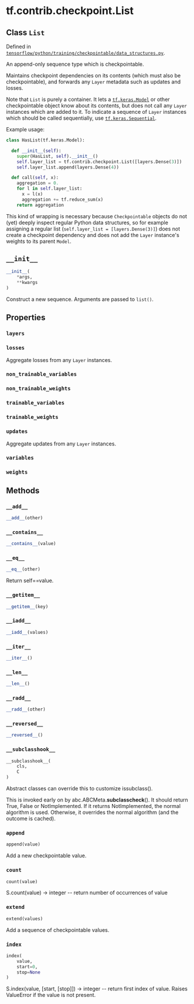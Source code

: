 <div itemscope itemtype="http://developers.google.com/ReferenceObject">
<meta itemprop="name" content="tf.contrib.checkpoint.List" />
<meta itemprop="path" content="Stable" />
<meta itemprop="property" content="layers"/>
<meta itemprop="property" content="losses"/>
<meta itemprop="property" content="non_trainable_variables"/>
<meta itemprop="property" content="non_trainable_weights"/>
<meta itemprop="property" content="trainable_variables"/>
<meta itemprop="property" content="trainable_weights"/>
<meta itemprop="property" content="updates"/>
<meta itemprop="property" content="variables"/>
<meta itemprop="property" content="weights"/>
<meta itemprop="property" content="__add__"/>
<meta itemprop="property" content="__contains__"/>
<meta itemprop="property" content="__eq__"/>
<meta itemprop="property" content="__getitem__"/>
<meta itemprop="property" content="__iadd__"/>
<meta itemprop="property" content="__init__"/>
<meta itemprop="property" content="__iter__"/>
<meta itemprop="property" content="__len__"/>
<meta itemprop="property" content="__radd__"/>
<meta itemprop="property" content="__reversed__"/>
<meta itemprop="property" content="__subclasshook__"/>
<meta itemprop="property" content="append"/>
<meta itemprop="property" content="count"/>
<meta itemprop="property" content="extend"/>
<meta itemprop="property" content="index"/>
</div>

# tf.contrib.checkpoint.List

## Class `List`





Defined in [`tensorflow/python/training/checkpointable/data_structures.py`](https://www.tensorflow.org/code/tensorflow/python/training/checkpointable/data_structures.py).

An append-only sequence type which is checkpointable.

Maintains checkpoint dependencies on its contents (which must also be
checkpointable), and forwards any `Layer` metadata such as updates and losses.

Note that `List` is purely a container. It lets a <a href="../../../tf/keras/models/Model.md"><code>tf.keras.Model</code></a> or
other checkpointable object know about its contents, but does not call any
`Layer` instances which are added to it. To indicate a sequence of `Layer`
instances which should be called sequentially, use <a href="../../../tf/keras/models/Sequential.md"><code>tf.keras.Sequential</code></a>.

Example usage:
```python
class HasList(tf.keras.Model):

  def __init__(self):
    super(HasList, self).__init__()
    self.layer_list = tf.contrib.checkpoint.List([layers.Dense(3)])
    self.layer_list.append(layers.Dense(4))

  def call(self, x):
    aggregation = 0.
    for l in self.layer_list:
      x = l(x)
      aggregation += tf.reduce_sum(x)
    return aggregation
```

This kind of wrapping is necessary because `Checkpointable` objects do not
(yet) deeply inspect regular Python data structures, so for example assigning
a regular list (`self.layer_list = [layers.Dense(3)]`) does not create a
checkpoint dependency and does not add the `Layer` instance's weights to its
parent `Model`.

<h2 id="__init__"><code>__init__</code></h2>

``` python
__init__(
    *args,
    **kwargs
)
```

Construct a new sequence. Arguments are passed to `list()`.



## Properties

<h3 id="layers"><code>layers</code></h3>



<h3 id="losses"><code>losses</code></h3>

Aggregate losses from any `Layer` instances.

<h3 id="non_trainable_variables"><code>non_trainable_variables</code></h3>



<h3 id="non_trainable_weights"><code>non_trainable_weights</code></h3>



<h3 id="trainable_variables"><code>trainable_variables</code></h3>



<h3 id="trainable_weights"><code>trainable_weights</code></h3>



<h3 id="updates"><code>updates</code></h3>

Aggregate updates from any `Layer` instances.

<h3 id="variables"><code>variables</code></h3>



<h3 id="weights"><code>weights</code></h3>





## Methods

<h3 id="__add__"><code>__add__</code></h3>

``` python
__add__(other)
```



<h3 id="__contains__"><code>__contains__</code></h3>

``` python
__contains__(value)
```



<h3 id="__eq__"><code>__eq__</code></h3>

``` python
__eq__(other)
```

Return self==value.

<h3 id="__getitem__"><code>__getitem__</code></h3>

``` python
__getitem__(key)
```



<h3 id="__iadd__"><code>__iadd__</code></h3>

``` python
__iadd__(values)
```



<h3 id="__iter__"><code>__iter__</code></h3>

``` python
__iter__()
```



<h3 id="__len__"><code>__len__</code></h3>

``` python
__len__()
```



<h3 id="__radd__"><code>__radd__</code></h3>

``` python
__radd__(other)
```



<h3 id="__reversed__"><code>__reversed__</code></h3>

``` python
__reversed__()
```



<h3 id="__subclasshook__"><code>__subclasshook__</code></h3>

``` python
__subclasshook__(
    cls,
    C
)
```

Abstract classes can override this to customize issubclass().

This is invoked early on by abc.ABCMeta.__subclasscheck__().
It should return True, False or NotImplemented.  If it returns
NotImplemented, the normal algorithm is used.  Otherwise, it
overrides the normal algorithm (and the outcome is cached).

<h3 id="append"><code>append</code></h3>

``` python
append(value)
```

Add a new checkpointable value.

<h3 id="count"><code>count</code></h3>

``` python
count(value)
```

S.count(value) -> integer -- return number of occurrences of value

<h3 id="extend"><code>extend</code></h3>

``` python
extend(values)
```

Add a sequence of checkpointable values.

<h3 id="index"><code>index</code></h3>

``` python
index(
    value,
    start=0,
    stop=None
)
```

S.index(value, [start, [stop]]) -> integer -- return first index of value.
Raises ValueError if the value is not present.



